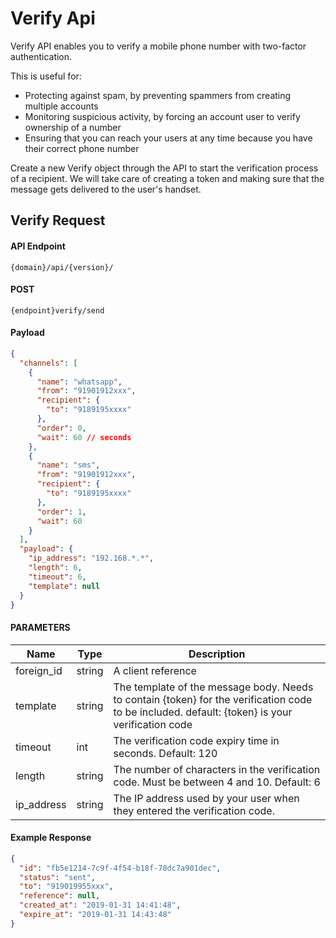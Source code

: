 # Verify Api

Verify API enables you to verify a mobile phone number with two-factor authentication.

This is useful for:

- Protecting against spam, by preventing spammers from creating multiple accounts
- Monitoring suspicious activity, by forcing an account user to verify ownership of a number
- Ensuring that you can reach your users at any time because you have their correct phone number

Create a new Verify object through the API to start the verification process of a recipient. We will take care of creating a token and making sure that the message gets delivered to the user's handset.

## Verify Request

#### API Endpoint

```
{domain}/api/{version}/
```

#### POST

```
{endpoint}verify/send
```

#### Payload

```json
{
  "channels": [
    {
      "name": "whatsapp",
      "from": "91901912xxx",
      "recipient": {
        "to": "9189195xxxx"
      },
      "order": 0,
      "wait": 60 // seconds
    },
    {
      "name": "sms",
      "from": "91901912xxx",
      "recipient": {
        "to": "9189195xxxx"
      },
      "order": 1,
      "wait": 60
    }
  ],
  "payload": {
    "ip_address": "192.168.*.*",
    "length": 6,
    "timeout": 6,
    "template": null
  }
}
```

#### PARAMETERS

| Name       | Type   | Description                                                                                                                                     |
| ---------- | ------ | ----------------------------------------------------------------------------------------------------------------------------------------------- |
| foreign_id | string | A client reference                                                                                                                              |
| template   | string | The template of the message body. Needs to contain {token} for the verification code to be included. default: {token} is your verification code |
| timeout    | int    | The verification code expiry time in seconds. Default: 120                                                                                      |
| length     | string | The number of characters in the verification code. Must be between 4 and 10. Default: 6                                                         |
| ip_address | string | The IP address used by your user when they entered the verification code.                                                                       |

#### Example Response

```json
{
  "id": "fb5e1214-7c9f-4f54-b18f-78dc7a901dec",
  "status": "sent",
  "to": "919019955xxx",
  "reference": null,
  "created_at": "2019-01-31 14:41:48",
  "expire_at": "2019-01-31 14:43:48"
}
```
